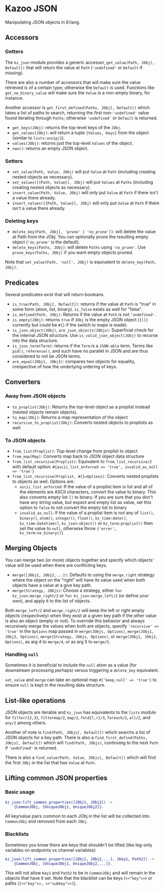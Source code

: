 # Kazoo JSON

Manipulating JSON objects in Erlang.


## Accessors


### Getters

The `kz_json` module provides a generic accessor, `get_value(Path, JObj[, Default])` that will return the value at `Path` (`'undefined'` or `Default` if missing).

There are also a number of accessors that will make sure the value retrieved is of a certain type; otherwise the `Default` is used. Functions like `get_ne_binary_value` will make sure the `Value` is a non-empty binary, for instance.

Another accessor is `get_first_defined(Paths, JObj[, Default])` which takes a list of paths to search, returning the first non-`'undefined'` value found iterating through `Paths`; otherwise `'undefined'` or `Default` is returned.

-   `get_keys(JObj)`: returns the top-level keys of the `JObj`.
-   `get_values(JObj)`: will return a tuple `{Values, Keys}` from the object (similar to `lists:unzip/2`).
-   `values(JObj)`: returns just the top-level `Values` of the object.
-   `new()`: returns an empty JSON object.


### Setters

-   `set_value(Path, Value, JObj)` will put `Value` at `Path` (including creating nested objects as necessary).
-   `set_values([{Path, Value}], JObj)` will put `Values` at `Paths` (including creating nested objects as necessary).
-   `insert_value(Path, Value, JObj)` will only put `Value` at `Path` if there isn't a value there already.
-   `insert_values([{Path, Value}], JObj)` will only put `Value` at `Path` if there isn't a value there already.


### Deleting keys

-   `delete_key(Path, JObj[, 'prune' | 'no_prune'])`: will delete the value at Path from the JObj. You can optionally prune the resulting empty object (`'no_prune'` is the default).
-   `delete_keys(Paths, JObj)`: will delete `Paths` using `'no_prune'`. Use `prune_keys(Paths, JObj)` if you want empty objects pruned.

Note that `set_value(Path, 'null', JObj)` is equivalent to `delete_key(Path, JObj)`.


## Predicates

Several predicates exist that will return booleans.

-   `is_true(Path, JObj[, Default])`: returns if the value at `Path` is "true" in some form (atom, list, binary). `is_false` exists as well for "false".
-   `is_defined(Path, JObj)`: Returns if the value at `Path` is not `'undefined'`.
-   `is_empty(JObj)`: returns `true` if `JObj` is the empty JSON object (`{[]}` currently but could be `#{}` if the switch to maps is made).
-   `is_json_object(JObj)`, `are_json_objects(JObjs)`: Superficial check for the internal JSON structure. Use `is_valid_json_object(JObj)` to recurse into the data structure.
-   `is_json_term(Term)`: returns if the `Term` is a `JSON-able` term. Terms like `pid()`, `reference()`, and such have no parallel in JSON and are thus considered to not be JSON terms.
-   `are_equal(JObj1, JObj2)`: compares two objects for equality, irrespective of how the underlying ordering of keys.


## Converters


### Away from JSON objects

-   `to_proplist(JObj)`: Returns the top-level object as a proplist instead (nested objects remain objects).
-   `to_map(JObj)`: Returns a map representation of the object
-   `recursive_to_proplist(JObj)`: Converts nested objects to proplists as well


### To JSON objects

-   `from_list(Proplist)`: Top-level change from proplist to object
-   `from_map(Map)`: Converts map back to JSON object data structure
-   `from_list_recursive(Proplist)`: Equivalent to `from_list_recursive/2` with default option: `#{ascii_list_enforced => 'true', invalid_as_null => 'true'}`
-   `from_list_recursive(Proplist, #{}=Options)`: Converts nested proplists to objects as well. Options are:
    -   `ascii_list_enforced`: If the value of a proplist item is list and all of the elements are ASCII characters, convert the value to binary. This also converts empty list `[]` to binary. If you are sure that you don't have any string value, but expect and empty list as value, set this option to `false` to not convert the empty list to binary
    -   `invalid_as_null`: If the value of a proplist item is not any of `list()`, `binary()`, `atom()`, `integer()`, `float()`, `kz_time:date()`, `kz_time:datetime()`, `kz_json:object()` or `kz_term:proplist()` then set the value to `null`, otherwise throw `{'error', kz_term:ne_binary()}`

## Merging Objects

You can merge two (or more) objects together and specify which objects' value will be used when there are conflicting keys.

-   `merge([JObj1, JObj2,...])`: Defaults to using the `merge_right` strategy where the object on the "right" will have its value used when both objects have a value at a give key path.
-   `merge(Strategy, JObjs)`: Choose a strategy, either `fun kz_json:merge_right/2` or `fun kz_json:merge_left/2` (or define your own), and apply it to the list of objects.

Both `merge_left/2` and `merge_right/2` will keep the left or right empty objects (respectively) when they exist at a given key path if the other value is also an object (empty or not). To override this behavior and always recursively merge the values when both are objects, specify `'recursive' => 'true'` in the `Options` map passed in `merge(JObjs, Options)`, `merge(JObj1, JObj2, Options)`, `merge(Strategy, JObjs, Options)`, or `merge(JObj1, JObj2, Options)`, as arg 4 to `merge/4`, or as arg 5 to `merge/5`.

### Handling `null`

Sometimes it is beneficial to include the `null` atom as a value (for downstream processing perhaps) versus triggering a `delete_key` equivalent.

`set_value` and `merge` can take an optional map `#{'keep_null' => 'true'}` to ensure `null` is kept in the resulting data structure.

## List-like operations

JSON objects are iterable and `kz_json` has equivalents to the `lists` module for `filter/{2,3}`, `filtermap/2`, `map/2`, `fold{l,r}/3`, `foreach/2`, `all/2`, and `any/2` among others.

Another of note is `find(Path, JObjs[, Default])` which searchs a list of JSON objects for a key path. There is also a `find_first_defind(Paths, JObjs[, Default])` which will `find(Path, JObjs)`, continuing to the next `Path` if `'undefined'` is returned.

There is also a `find_value(Path, Value, JObjs[, Default])` which will find the first `JObj` in the list that has `Value` at `Path`.


## Lifting common JSON properties


### Basic usage

```erlang
kz_json:lift_common_properties([JObj1, JObj2]) ->
    {CommonJObj, [UniqueJObj1, UniqueJObj2]}.
```

All key/value pairs common to each JObj in the list will be collected into `CommonJObj` and removed from each `JObj`.


### Blacklists

Sometimes you know there are keys that shouldn't be lifted (like leg-only variables on endpoints vs channel variables):

```erlang
kz_json:lift_common_properties([JObj1, JObj2,...], [Key1, Path2]) ->
    {CommonJObj, [UniqueJObj1, UniqueJObj2,...]}.
```

This will not allow `Key1` and `Path2` to be in `CommonJObj` and will remain in the objects that have it set. Note that the blacklist can be keys (`<<"key">>`) or paths (`[<<"key">>, <<"subkey">>]`).
